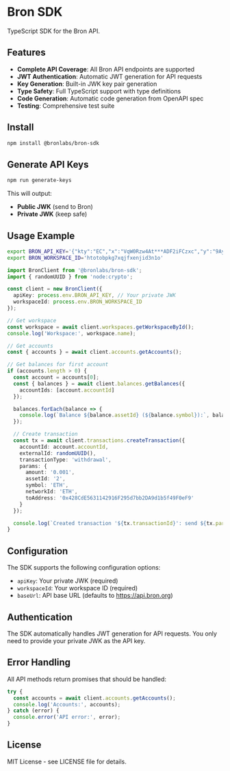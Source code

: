 # Bron SDK

TypeScript SDK for the Bron API.

## Features

- **Complete API Coverage**: All Bron API endpoints are supported
- **JWT Authentication**: Automatic JWT generation for API requests
- **Key Generation**: Built-in JWK key pair generation
- **Type Safety**: Full TypeScript support with type definitions
- **Code Generation**: Automatic code generation from OpenAPI spec
- **Testing**: Comprehensive test suite

## Install

```bash
npm install @bronlabs/bron-sdk
```

## Generate API Keys

```bash
npm run generate-keys
```

This will output:
- **Public JWK** (send to Bron)
- **Private JWK** (keep safe)

## Usage Example

```sh
export BRON_API_KEY='{"kty":"EC","x":"VqW0Rzw4At***ADF2iFCzxc","y":"9AylQ7HHI0vRT0C***PqWuf2yT8","crv":"P-256","d":"DCQ0jrmYw8***9i64igNKuP0","kid":"cmdos3lj50000sayo6pl45zly"}'
export BRON_WORKSPACE_ID='htotobpkg7xqjfxenjid3n1o'
```

```typescript
import BronClient from '@bronlabs/bron-sdk';
import { randomUUID } from 'node:crypto';

const client = new BronClient({
  apiKey: process.env.BRON_API_KEY, // Your private JWK
  workspaceId: process.env.BRON_WORKSPACE_ID
});

// Get workspace
const workspace = await client.workspaces.getWorkspaceById();
console.log('Workspace:', workspace.name);

// Get accounts
const { accounts } = await client.accounts.getAccounts();

// Get balances for first account
if (accounts.length > 0) {
  const account = accounts[0];
  const { balances } = await client.balances.getBalances({
    accountIds: [account.accountId]
  });

  balances.forEach(balance => {
    console.log(`Balance ${balance.assetId} (${balance.symbol}):`, balance.totalBalance)
  });

  // Create transaction
  const tx = await client.transactions.createTransaction({
    accountId: account.accountId,
    externalId: randomUUID(),
    transactionType: 'withdrawal',
    params: {
      amount: '0.001',
      assetId: '2',
      symbol: 'ETH',
      networkId: 'ETH',
      toAddress: '0x428CdE5631142916F295d7bb2DA9d1b5f49F0eF9'
    }
  });

  console.log(`Created transaction '${tx.transactionId}': send ${tx.params.amount}`);
}
```

## Configuration

The SDK supports the following configuration options:

- `apiKey`: Your private JWK (required)
- `workspaceId`: Your workspace ID (required)
- `baseUrl`: API base URL (defaults to https://api.bron.org)

## Authentication

The SDK automatically handles JWT generation for API requests. You only need to provide your private JWK as the API key.

## Error Handling

All API methods return promises that should be handled:

```typescript
try {
  const accounts = await client.accounts.getAccounts();
  console.log('Accounts:', accounts);
} catch (error) {
  console.error('API error:', error);
}
```

## License

MIT License - see LICENSE file for details. 
